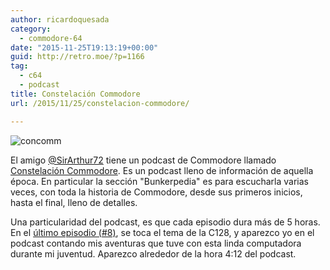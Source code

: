 ```yaml
---
author: ricardoquesada
category:
  - commodore-64
date: "2015-11-25T19:13:19+00:00"
guid: http://retro.moe/?p=1166
tag:
  - c64
  - podcast
title: Constelación Commodore
url: /2015/11/25/constelacion-commodore/

---
```

![concomm](/wp-content/uploads/2015/11/concomm.jpeg)

El amigo [@SirArthur72](https://twitter.com/SirArthur72) tiene un podcast de Commodore llamado [Constelación Commodore](http://constelacioncommodore.com/). Es un podcast lleno de información de aquella época. En particular la sección "Bunkerpedia" es para escucharla varias veces, con toda la historia de Commodore, desde sus primeros inicios, hasta el final, lleno de detalles.

Una particularidad del podcast, es que cada episodio dura más de 5 horas.
En el [último episodio (#8)](http://constelacioncommodore.com/constelacion-commodore-0008-2t-piratas/), se toca el tema de la C128, y aparezco yo en el podcast contando mis aventuras que tuve con esta linda computadora durante mi juventud. Aparezco alrededor de la hora 4:12 del podcast.
